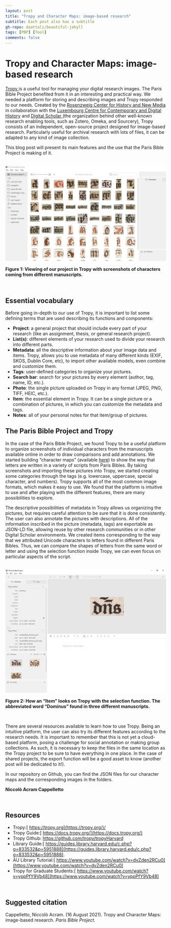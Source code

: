 ```yaml
---
layout: post
title: "Tropy and Character Maps: image-based research"
subtitle: Each post also has a subtitle
gh-repo: daattali/beautiful-jekyll
tags: [PBP] [Tool]
comments: false
---
```


# **Tropy and Character Maps: image-based research**

[Tropy ](http://tropy.org)is a useful tool for managing your digital research images. The Paris Bible Project benefited from it in an interesting and practical way. We needed a platform for storing and describing images and Tropy responded to our needs. Created by the [Rosenzweig Center for History and New Media](https://rrchnm.org/what-we-do/) in collaboration with the [Luxembourg Centre for Contemporary and Digital History](https://www.c2dh.uni.lu/) and [Digital Scholar ](https://digitalscholar.org/)(the organization behind other well-known research enabling tools, such as Zotero, Omeka, and Sourcery), Tropy consists of an independent, open-source project designed for image-based research. Particularly useful for archival research with lots of files, it can be adapted to any kind of image collection.

This blog post will present its main features and the use that the Paris Bible Project is making of it.

<br>

<img src="/assets/Fig1_example tropy.jpg">

**Figure 1: Viewing of our project in Tropy with screenshots of characters coming from different manuscripts.**

<br>

## **Essential vocabulary**

Before going in-depth to our use of Tropy, it is important to list some defining terms that are used describing its functions and components:

- **Project**: a general project that should include every part of your research (like an assignment, thesis, or general research project).
- **List(s)**: different elements of your research used to divide your research into different parts.
- **Metadata**: all the descriptive information about your image data and items. Tropy, allows you to use metadata of many different kinds (EXIF, SKOS, Dublin Core, etc), to import other available models, even combine and customize them.
- **Tags**: user-defined categories to organize your pictures.
- **Search bar**: search for your pictures by every element (author, tag, name, ID, etc.).
- **Photo**: the single picture uploaded on Tropy in any format (JPEG, PNG, TIFF, HEIC, etc.).
- **Item**: the essential element in Tropy. It can be a single picture or a combination of pictures, in which you can customize the metadata and tags.
- **Notes**: all of your personal notes for that item/group of pictures.



## **The Paris Bible Project and Tropy**

In the case of the Paris Bible Project, we found Tropy to be a useful platform to organize screenshots of individual characters from the manuscripts available online in order to draw comparisons and add annotations. We started building “character maps” (available [here](https://github.com/parisbible/charactermap)) to show the way that letters are written in a variety of scripts from Paris Bibles. By taking screenshots and importing these pictures into Tropy, we started creating some categories through the tags (e.g. lowercase, uppercase, special character, and numbers). Tropy supports all of the most common image formats, which makes it easy to use. We found that the platform is intuitive to use and after playing with the different features, there are many possibilities to explore. 

The descriptive possibilities of metadata in Tropy allows us organizing the pictures, but requires careful attention to be sure that it is done consistently. The user can also annotate the pictures with descriptions. All of the information inscribed in the picture (metadata, tags) are exportable as JSON-LD file, allowing reuse by other research communities or in other Digital Scholar environments. We created items corresponding to the way that we attributed Unicode characters to letters found in different Paris Bibles. Thus, we can compare the shapes of letters from the same word or letter and using the selection function inside Tropy, we can even focus on particular aspects of the script.

<br>

<img src="/assets/Fig2_dominus.png">

**Figure 2: How an “Item” looks on Tropy with the selection function. The abbreviated word “Dominus” found in three different manuscripts.** 

<br>

There are several resources available to learn how to use Tropy. Being an intuitive platform, the user can also try its different features according to the research needs. It is important to remember that this is not yet a cloud-based platform, posing a challenge for social annotation or making group collections. As such, it is necessary to keep the files in the same location as the Tropy project to be sure to have everything in one place. In the case of shared projects, the export function will be a good asset to know (another post will be dedicated to it!). 

In our repository on Github, you can find the JSON files for our character maps and the corresponding images in the folders.



**Niccolò Acram Cappelletto**

<br>

## **Resources**

- Tropy:[ https://tropy.org](https://tropy.org/)/
- Tropy Guide:[ https://docs.tropy.org/](https://docs.tropy.org/)
- Tropy Github: https://github.com/tropy/tropyHarvard 
- Library Guide:[ https://guides.library.harvard.edu/c.php?g=833532&p=5951888](https://guides.library.harvard.edu/c.php?g=833532&p=5951888).
- AU Library Tutorial:[ https://www.youtube.com/watch?v=dvZden2RCu0](https://www.youtube.com/watch?v=dvZden2RCu0)
- Tropy for Graduate Students:[ https://www.youtube.com/watch?v=yppPfY9Vb48](https://www.youtube.com/watch?v=yppPfY9Vb48)

<br>

## **Suggested citation**

Cappelletto, Niccolò Acram. (16 August 2021). Tropy and Character Maps: image-based research. *Paris Bible Project.*

